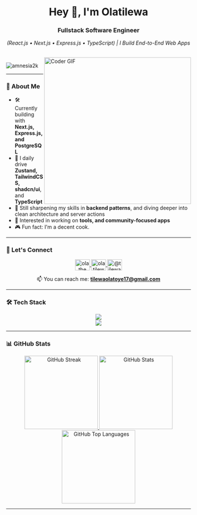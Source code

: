 <!-- ![MasterHead](https://user-images.githubusercontent.com/115386517/225841791-e6eb2fcf-6de1-45ec-a5e8-0c321f0af245.gif) -->

<h1 align="center">Hey 👋, I'm Olatilewa</h1>
<h3 align="center">Fullstack Software Engineer</h3>
<p align="center"><em>(React.js • Next.js • Express.js • TypeScript) | I Build End-to-End Web Apps</em></p>

<br/>

<img align="right" alt="Coder GIF" width="400" src="https://camo.githubusercontent.com/4d9f5ecceb711eec6e2018f38a5677dc657c9738d4a65ba3b928c41c0a45b439/68747470733a2f2f6d69726f2e6d656469756d2e636f6d2f6d61782f313336302f302a37513379765349765f7430696f4a2d5a2e676966" />

<p align="left">
  <img src="https://komarev.com/ghpvc/?username=amnesia2k&label=Profile%20views&color=0e75b6&style=flat" alt="amnesia2k" />
</p>

---


### 🚀 About Me

- 🛠 Currently building with **Next.js, Express.js, and PostgreSQL**
- 🔁 I daily drive **Zustand, TailwindCSS, shadcn/ui**, and **TypeScript**
- 🧠 Still sharpening my skills in **backend patterns**, and diving deeper into clean architecture and server actions
- 🎯 Interested in working on **tools, and community-focused apps**
- 🎮 Fun fact: I'm a decent cook.

---

### 🤝 Let's Connect

<div align="center">
  <a href="https://twitter.com/ola_the_dev" target="blank">
    <img align="center" src="https://raw.githubusercontent.com/rahuldkjain/github-profile-readme-generator/master/src/images/icons/Social/twitter.svg" alt="ola_the_dev" height="30" width="40" />
  </a>
  <a href="https://linkedin.com/in/olatilewaolatoye" target="blank">
    <img align="center" src="https://raw.githubusercontent.com/rahuldkjain/github-profile-readme-generator/master/src/images/icons/Social/linked-in-alt.svg" alt="olatilewaolatoye" height="30" width="40" />
  </a>
  <a href="https://medium.com/@tilewaolatoye17" target="blank">
    <img align="center" src="https://raw.githubusercontent.com/rahuldkjain/github-profile-readme-generator/master/src/images/icons/Social/medium.svg" alt="@tilewaolatoye17" height="30" width="40" />
  </a>
  
📫 You can reach me: **tilewaolatoye17@gmail.com**
</div>


---

### 🛠 Tech Stack

<div align="center">
  <img src="https://skillicons.dev/icons?i=typescript,react,next,nodejs,express,tailwind" />
  <br />
  <img src="https://skillicons.dev/icons?i=postgresql,prisma,git,vscode,figma" />
</div>

---

### 📊 GitHub Stats

<div align="center">
  <a href="https://github.com/amnesia2k/github-readme-streak-stats">
    <img height="200" src="https://github-readme-streak-stats.herokuapp.com?user=amnesia2k&theme=tokyonight&hide_border=true" alt="GitHub Streak" />
  </a>
  <a href="https://github.com/amnesia2k/github-readme-stats">
    <img height="200" src="https://github-readme-stats.vercel.app/api?username=amnesia2k&show_icons=true&theme=tokyonight&hide_border=true" alt="GitHub Stats" />
  </a>
  <a href="https://github.com/amnesia2k/github-readme-stats">
    <img height="200" src="https://github-readme-stats.vercel.app/api/top-langs/?username=amnesia2k&layout=compact&theme=tokyonight&hide_border=true" alt="GitHub Top Languages" />
  </a>
</div>

---
